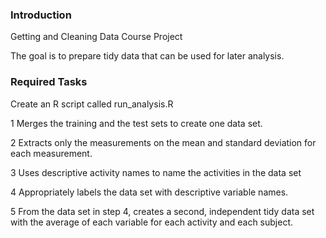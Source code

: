 ### Introduction

Getting and Cleaning Data Course Project 

The goal is to prepare tidy data that can be used for later analysis. 

### Required Tasks

Create an R script called run_analysis.R

1 Merges the training and the test sets to create one data set.

2 Extracts only the measurements on the mean and standard deviation for each measurement.

3 Uses descriptive activity names to name the activities in the data set

4 Appropriately labels the data set with descriptive variable names.

5 From the data set in step 4, creates a second, independent tidy data set with the average of each variable for each activity and each subject.